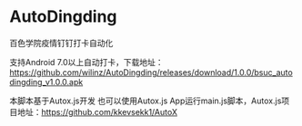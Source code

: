# AutoDingding
百色学院疫情钉钉打卡自动化

支持Android 7.0以上自动打卡，下载地址：https://github.com/wilinz/AutoDingding/releases/download/1.0.0/bsuc_autodingding_v1.0.0.apk

本脚本基于Autox.js开发
也可以使用Autox.js App运行main.js脚本，Autox.js项目地址：https://github.com/kkevsekk1/AutoX
